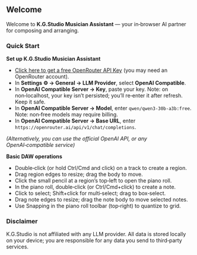 ## Welcome
Welcome to **K.G.Studio Musician Assistant** — your in‑browser AI partner for composing and arranging.

### Quick Start
**Set up K.G.Studio Musician Assistant**
- [Click here to get a free OpenRouter API Key](https://openrouter.ai/keys) (you may need an OpenRouter account).
- In **Settings ⚙️ → General → LLM Provider**, select **OpenAI Compatible**.
- In **OpenAI Compatible Server → Key**, paste your key. Note: on non‑localhost, your key isn’t persisted; you’ll re‑enter it after refresh. Keep it safe.
- In **OpenAI Compatible Server → Model**, enter `qwen/qwen3-30b-a3b:free`. Note: non‑free models may require billing.
- In **OpenAI Compatible Server → Base URL**, enter `https://openrouter.ai/api/v1/chat/completions`.

*(Alternatively, you can use the official OpenAI API, or any OpenAI‑compatible service)*

**Basic DAW operations**
- Double‑click (or hold Ctrl/Cmd and click) on a track to create a region.
- Drag region edges to resize; drag the body to move.
- Click the small pencil at a region’s top‑left to open the piano roll.
- In the piano roll, double‑click (or Ctrl/Cmd+click) to create a note.
- Click to select; Shift+click for multi‑select; drag to box‑select.
- Drag note edges to resize; drag the note body to move selected notes.
- Use Snapping in the piano roll toolbar (top‑right) to quantize to grid.

### Disclaimer
K.G.Studio is not affiliated with any LLM provider. All data is stored locally on your device; you are responsible for any data you send to third‑party services.